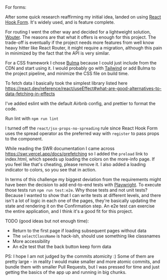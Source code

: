 For forms:

After some quick research reaffirming my initial idea, landed on using [React Hook Form](https://react-hook-form.com/). It's widely used, and is feature complete.

For routing I went the other way and decided for a lightweight solution, [Wouter](https://github.com/molefrog/wouter). The reasons are that what it offers is enough for this project. The trade-off is eventually if the project needs more features from well know heavy hitter like React Router, it might require a migration, although this pain in minimized by the fact that the API is very similar.

For a CSS framework I chose [Bulma](https://bulma.io/) because I could just include from the CDN and start using it. I would probably go with [Tailwind](https://tailwindcss.com/) or add Bulma to the project pipeline, and minimize the CSS file on build time.

To fetch data I basically took the simplest library listed here https://react.dev/reference/react/useEffect#what-are-good-alternatives-to-data-fetching-in-effects

I've added eslint with the default Airbnb config, and prettier to format the code.

Run lint with `npm run lint`

I turned off the `react/jsx-props-no-spreading` rule since React Hook Form uses the spread operator as the preferred way with `register` to pass props to the component.

While reading the SWR documentation I came across https://swr.vercel.app/docs/prefetching so I added the `preload` link to index.html, which speeds up loading the colors on the more-info page. If you feel like that's cheating, please remove it. I also added a loading indicator to colors, so you see that in action.

In terms of this challenge my biggest deviation from the requirements might have been the decision to add end-to-end tests with [Playwright](https://playwright.dev/). To execute those tests run `npm run test:e2e`. Why those tests and not unit tests? Because I wanted to show that I can write tests at different levels, and there isn't a lot of logic in each one of the pages, they're basically updating the state and rendering it on the Confirmation step. An e2e test can exercise the entire application, and I think it's a good fit for this project.

TODO (good ideas but not enough time):

- Return to the first page if loading subsequent pages without data
- The `selectClassName` is hack-ish, should use something like classnames
- More accessibility
- An e2e test that the back button keep form data

PS: I hope I am not judged by the commits atomicity :) Some of them are pretty large - in reality I would make smaller and more atomic commits, and bundle them with smaller Pull Requests, but I was pressed for time and just getting the basics of the app up and running in big chunks.
